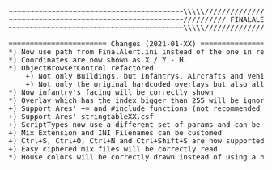 <pre>~~~~~~~~~~~~~~~~~~~~~~~~~~~~~~~~~~~~~~~~~\\\\\//////////////////////////////////////\\\\\~~~~~~~~~~~~~~~~~~~~~~~~~~~~~~~~~~~~~~~~~~~~~~~~~~
~~~~~~~~~~~~~~~~~~~~~~~~~~~~~~~~~~~~~~~~~////////// FINALALERT2 - SP CHANGELOG //////////~~~~~~~~~~~~~~~~~~~~~~~~~~~~~~~~~~~~~~~~~~~~~~~~~~
~~~~~~~~~~~~~~~~~~~~~~~~~~~~~~~~~~~~~~~~~\\\\\//////////////////////////////////////\\\\\~~~~~~~~~~~~~~~~~~~~~~~~~~~~~~~~~~~~~~~~~~~~~~~~~~

======================= Changes (2021-01-XX) ==============================================================================================
*) Now use path from FinalAlert.ini instead of the one in registry
*) Coordinates are now shown as X / Y - H.
*) ObjectBrowserControl refactored
    +) Not only Buildings, but Infantrys, Aircrafts and Vehicles now have been classified into sides (1)
    +) Not only the original hardcoded overlays but also all overlays having Wall=yes will be auto connected
*) Now infantry's facing will be correctly shown
*) Overlay which has the index bigger than 255 will be ignored
+) Support Ares' += and #include functions (not recommended to use in maps)
+) Support Ares' stringtableXX.csf
+) ScriptTypes now use a different set of params and can be extended
+) Mix Extension and INI Filenames can be customed
+) Ctrl+S, Ctrl+O, Ctrl+N and Ctrl+Shift+S are now supported
+) Easy ciphered mix files will be correctly read
*) House colors will be correctly drawn instead of using a hardcoded set of colors (for most, yellow)</pre>
